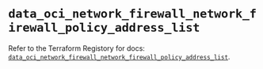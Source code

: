 # `data_oci_network_firewall_network_firewall_policy_address_list`

Refer to the Terraform Registory for docs: [`data_oci_network_firewall_network_firewall_policy_address_list`](https://registry.terraform.io/providers/oracle/oci/6.18.0/docs/data-sources/network_firewall_network_firewall_policy_address_list).
